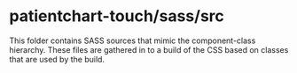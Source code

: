 # patientchart-touch/sass/src

This folder contains SASS sources that mimic the component-class hierarchy. These files
are gathered in to a build of the CSS based on classes that are used by the build.
